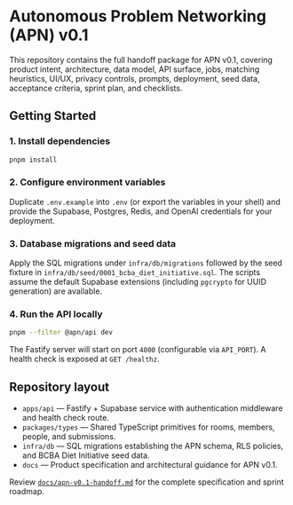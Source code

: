 # Autonomous Problem Networking (APN) v0.1

This repository contains the full handoff package for APN v0.1, covering product intent, architecture, data model, API surface, jobs, matching heuristics, UI/UX, privacy controls, prompts, deployment, seed data, acceptance criteria, sprint plan, and checklists.

## Getting Started

### 1. Install dependencies

```bash
pnpm install
```

### 2. Configure environment variables

Duplicate `.env.example` into `.env` (or export the variables in your shell) and provide the Supabase, Postgres, Redis, and OpenAI credentials for your deployment.

### 3. Database migrations and seed data

Apply the SQL migrations under `infra/db/migrations` followed by the seed fixture in `infra/db/seed/0001_bcba_diet_initiative.sql`. The scripts assume the default Supabase extensions (including `pgcrypto` for UUID generation) are available.

### 4. Run the API locally

```bash
pnpm --filter @apn/api dev
```

The Fastify server will start on port `4000` (configurable via `API_PORT`). A health check is exposed at `GET /healthz`.

## Repository layout

- `apps/api` — Fastify + Supabase service with authentication middleware and health check route.
- `packages/types` — Shared TypeScript primitives for rooms, members, people, and submissions.
- `infra/db` — SQL migrations establishing the APN schema, RLS policies, and BCBA Diet Initiative seed data.
- `docs` — Product specification and architectural guidance for APN v0.1.

Review [`docs/apn-v0.1-handoff.md`](docs/apn-v0.1-handoff.md) for the complete specification and sprint roadmap.
